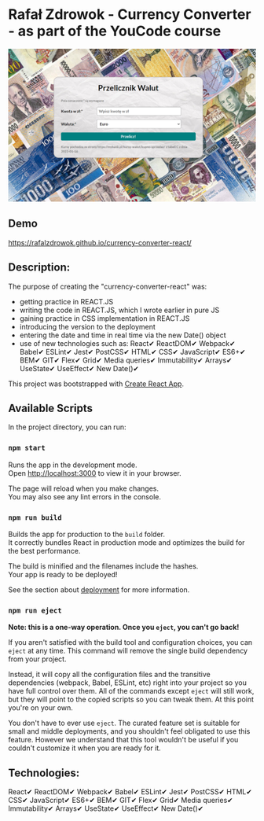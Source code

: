 # Rafał Zdrowok - Currency Converter - as part of the YouCode course
![my Currency Converter](https://github.com/RAFALZDROWOK/currency-converter-react/blob/master/public/Currency%20converter.png?raw=true)
## Demo
https://rafalzdrowok.github.io/currency-converter-react/
## Description:
The purpose of creating the "currency-converter-react" was:
- getting practice in REACT.JS
- writing the code in REACT.JS, which I wrote earlier in pure JS
- gaining practice in CSS implementation in REACT.JS
- introducing the version to the deployment
- entering the date and time in real time via the new Date() object
- use of new technologies such as:
React✔ ReactDOM✔ Webpack✔ Babel✔ ESLint✔ Jest✔ PostCSS✔ HTML✔ CSS✔ JavaScript✔ ES6+✔ BEM✔ GIT✔ Flex✔ Grid✔ Media queries✔ Immutability✔ Arrays✔ UseState✔ UseEffect✔ New Date()✔

This project was bootstrapped with [Create React App](https://github.com/facebook/create-react-app).

## Available Scripts

In the project directory, you can run:

### `npm start`

Runs the app in the development mode.\
Open [http://localhost:3000](http://localhost:3000) to view it in your browser.

The page will reload when you make changes.\
You may also see any lint errors in the console.

### `npm run build`

Builds the app for production to the `build` folder.\
It correctly bundles React in production mode and optimizes the build for the best performance.

The build is minified and the filenames include the hashes.\
Your app is ready to be deployed!

See the section about [deployment](https://facebook.github.io/create-react-app/docs/deployment) for more information.

### `npm run eject`

**Note: this is a one-way operation. Once you `eject`, you can't go back!**

If you aren't satisfied with the build tool and configuration choices, you can `eject` at any time. This command will remove the single build dependency from your project.

Instead, it will copy all the configuration files and the transitive dependencies (webpack, Babel, ESLint, etc) right into your project so you have full control over them. All of the commands except `eject` will still work, but they will point to the copied scripts so you can tweak them. At this point you're on your own.

You don't have to ever use `eject`. The curated feature set is suitable for small and middle deployments, and you shouldn't feel obligated to use this feature. However we understand that this tool wouldn't be useful if you couldn't customize it when you are ready for it.

## Technologies: 
React✔
ReactDOM✔ 
Webpack✔ 
Babel✔ 
ESLint✔ 
Jest✔ 
PostCSS✔ 
HTML✔
CSS✔
JavaScript✔
ES6+✔
BEM✔
GIT✔
Flex✔
Grid✔
Media queries✔
Immutability✔
Arrays✔
UseState✔
UseEffect✔
New Date()✔